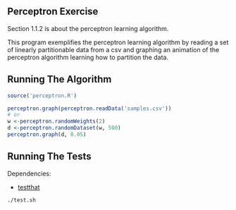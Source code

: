 ## Perceptron Exercise
Section 1.1.2 is about the perceptron learning algorithm.

This program
exemplifies the perceptron learning algorithm by reading a set of linearly
partitionable data from a csv and graphing an animation of the perceptron
algorithm learning how to partition the data.

## Running The Algorithm
```R
source('perceptron.R')

perceptron.graph(perceptron.readData('samples.csv'))
# or
w <-perceptron.randomWeights(2)
d <-perceptron.randomDataset(w, 500)
perceptron.graph(d, 0.05)
```

## Running The Tests
Dependencies:
  - [testthat](http://cran.r-project.org/web/packages/testthat/index.html)

```bash
./test.sh
```
